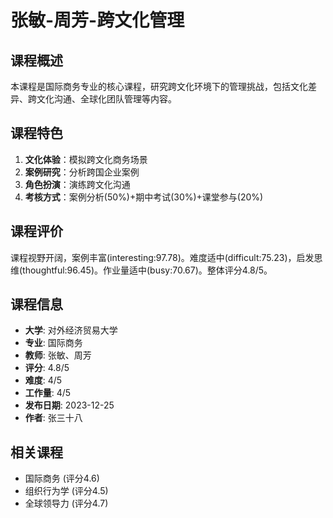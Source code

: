 # 张敏-周芳-跨文化管理

## 课程概述
本课程是国际商务专业的核心课程，研究跨文化环境下的管理挑战，包括文化差异、跨文化沟通、全球化团队管理等内容。

## 课程特色
1. **文化体验**：模拟跨文化商务场景
2. **案例研究**：分析跨国企业案例
3. **角色扮演**：演练跨文化沟通
4. **考核方式**：案例分析(50%)+期中考试(30%)+课堂参与(20%)

## 课程评价
课程视野开阔，案例丰富(interesting:97.78)。难度适中(difficult:75.23)，启发思维(thoughtful:96.45)。作业量适中(busy:70.67)。整体评分4.8/5。

## 课程信息
- **大学**: 对外经济贸易大学
- **专业**: 国际商务
- **教师**: 张敏、周芳
- **评分**: 4.8/5
- **难度**: 4/5
- **工作量**: 4/5
- **发布日期**: 2023-12-25
- **作者**: 张三十八

## 相关课程
- 国际商务 (评分4.6)
- 组织行为学 (评分4.5)
- 全球领导力 (评分4.7)
